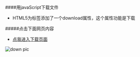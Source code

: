 ####用javaScript下载文件
* HTML5为<a>标签添加了一个download属性，这个属性功能是下载

#####点击下面网页内容
* [点我进入下载页面](http://lemon83.github.io/notes/down/down.html)


![down pic](http://lemon83.github.io/notes/images/download.png)